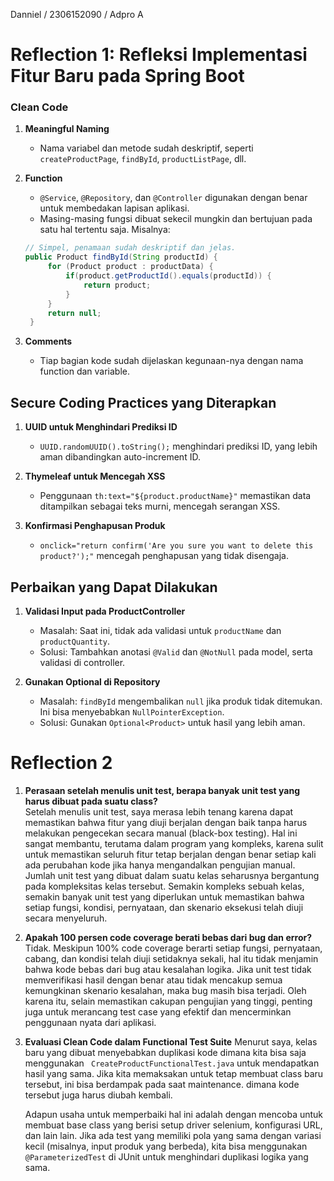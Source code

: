 Danniel / 2306152090 / Adpro A
# Reflection 1: Refleksi Implementasi Fitur Baru pada Spring Boot

### Clean Code
1. **Meaningful Naming**
    - Nama variabel dan metode sudah deskriptif, seperti `createProductPage`, `findById`, `productListPage`, dll.

2. **Function**
    - `@Service`, `@Repository`, dan `@Controller` digunakan dengan benar untuk membedakan lapisan aplikasi.
    - Masing-masing fungsi dibuat sekecil mungkin dan bertujuan pada satu hal tertentu saja. Misalnya:
   ```java
   // Simpel, penamaan sudah deskriptif dan jelas.
   public Product findById(String productId) {
        for (Product product : productData) {
            if(product.getProductId().equals(productId)) {
                return product;
            }
        }
        return null;
    }
   ```

3. **Comments**
    - Tiap bagian kode sudah dijelaskan kegunaan-nya dengan nama function dan variable.

## Secure Coding Practices yang Diterapkan

1. **UUID untuk Menghindari Prediksi ID**
    - `UUID.randomUUID().toString();` menghindari prediksi ID, yang lebih aman dibandingkan auto-increment ID.

2. **Thymeleaf untuk Mencegah XSS**
    - Penggunaan `th:text="${product.productName}"` memastikan data ditampilkan sebagai teks murni, mencegah serangan XSS.

3. **Konfirmasi Penghapusan Produk**
    - `onclick="return confirm('Are you sure you want to delete this product?');"` mencegah penghapusan yang tidak disengaja.

## Perbaikan yang Dapat Dilakukan

1. **Validasi Input pada ProductController**
    - Masalah: Saat ini, tidak ada validasi untuk `productName` dan `productQuantity`.
    - Solusi: Tambahkan anotasi `@Valid` dan `@NotNull` pada model, serta validasi di controller.

2. **Gunakan Optional di Repository**
    - Masalah: `findById` mengembalikan `null` jika produk tidak ditemukan. Ini bisa menyebabkan `NullPointerException`.
    - Solusi: Gunakan `Optional<Product>` untuk hasil yang lebih aman.


# Reflection 2

1. **Perasaan setelah menulis unit test, berapa banyak unit test yang harus dibuat pada suatu class?**  
   Setelah menulis unit test, saya merasa lebih tenang karena dapat memastikan bahwa fitur yang diuji berjalan dengan baik tanpa harus melakukan pengecekan secara manual (black-box testing). Hal ini sangat membantu, terutama dalam program yang kompleks, karena sulit untuk memastikan seluruh fitur tetap berjalan dengan benar setiap kali ada perubahan kode jika hanya mengandalkan pengujian manual.
   Jumlah unit test yang dibuat dalam suatu kelas seharusnya bergantung pada kompleksitas kelas tersebut. Semakin kompleks sebuah kelas, semakin banyak unit test yang diperlukan untuk memastikan bahwa setiap fungsi, kondisi, pernyataan, dan skenario eksekusi telah diuji secara menyeluruh.

2. **Apakah 100 persen code coverage berati bebas dari bug dan error?**
   Tidak. Meskipun 100% code coverage berarti setiap fungsi, pernyataan, cabang, dan kondisi telah diuji setidaknya sekali, hal itu tidak menjamin bahwa kode bebas dari bug atau kesalahan logika. Jika unit test tidak memverifikasi hasil dengan benar atau tidak mencakup semua kemungkinan skenario kesalahan, maka bug masih bisa terjadi. Oleh karena itu, selain memastikan cakupan pengujian yang tinggi, penting juga untuk merancang test case yang efektif dan mencerminkan penggunaan nyata dari aplikasi.

3. **Evaluasi Clean Code dalam Functional Test Suite**
   Menurut saya, kelas baru yang dibuat menyebabkan duplikasi kode dimana kita bisa saja menggunakan ` CreateProductFunctionalTest.java`
   untuk mendapatkan hasil yang sama. Jika kita memaksakan untuk tetap membuat class baru tersebut, ini bisa berdampak pada saat maintenance.
   dimana kode tersebut juga harus diubah kembali.

   Adapun usaha untuk memperbaiki hal ini adalah dengan mencoba untuk membuat base class yang berisi setup driver selenium, konfigurasi URL, dan lain lain. Jika ada test yang memiliki pola yang sama dengan variasi kecil (misalnya, input produk yang berbeda), kita bisa menggunakan `@ParameterizedTest` di JUnit untuk menghindari duplikasi logika yang sama.